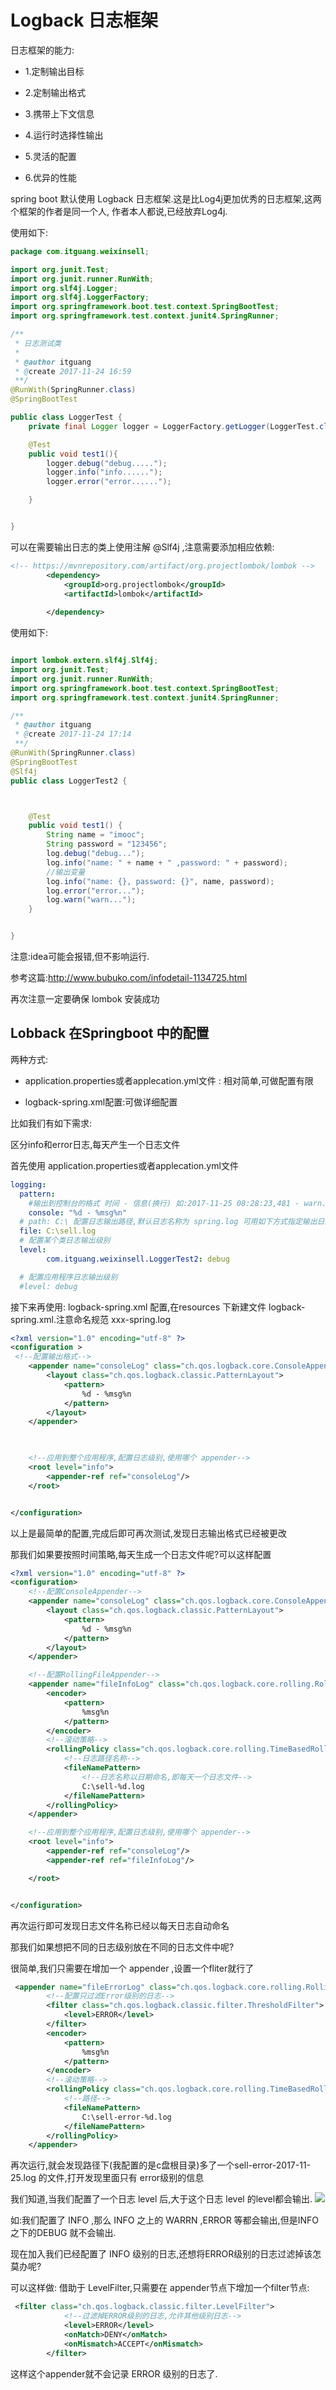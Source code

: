 # Logback 日志框架

日志框架的能力:

* 1.定制输出目标

* 2.定制输出格式

* 3.携带上下文信息

* 4.运行时选择性输出

* 5.灵活的配置

* 6.优异的性能




spring boot 默认使用 Logback 日志框架.这是比Log4j更加优秀的日志框架,这两个框架的作者是同一个人,
作者本人都说,已经放弃Log4j.

使用如下:

```java
package com.itguang.weixinsell;

import org.junit.Test;
import org.junit.runner.RunWith;
import org.slf4j.Logger;
import org.slf4j.LoggerFactory;
import org.springframework.boot.test.context.SpringBootTest;
import org.springframework.test.context.junit4.SpringRunner;

/**
 * 日志测试类
 *
 * @author itguang
 * @create 2017-11-24 16:59
 **/
@RunWith(SpringRunner.class)
@SpringBootTest

public class LoggerTest {
    private final Logger logger = LoggerFactory.getLogger(LoggerTest.class);

    @Test
    public void test1(){
        logger.debug("debug.....");
        logger.info("info......");
        logger.error("error......");

    }


}

```
可以在需要输出日志的类上使用注解 @Slf4j ,注意需要添加相应依赖:

```xml
<!-- https://mvnrepository.com/artifact/org.projectlombok/lombok -->
		<dependency>
			<groupId>org.projectlombok</groupId>
			<artifactId>lombok</artifactId>
		
		</dependency>
```

使用如下:

```java

import lombok.extern.slf4j.Slf4j;
import org.junit.Test;
import org.junit.runner.RunWith;
import org.springframework.boot.test.context.SpringBootTest;
import org.springframework.test.context.junit4.SpringRunner;

/**
 * @author itguang
 * @create 2017-11-24 17:14
 **/
@RunWith(SpringRunner.class)
@SpringBootTest
@Slf4j
public class LoggerTest2 {



    @Test
    public void test1() {
        String name = "imooc";
        String password = "123456";
        log.debug("debug...");
        log.info("name: " + name + " ,password: " + password);
        //输出变量
        log.info("name: {}, password: {}", name, password);
        log.error("error...");
        log.warn("warn...");
    }


}

```

注意:idea可能会报错,但不影响运行.

参考这篇:http://www.bubuko.com/infodetail-1134725.html

再次注意一定要确保 lombok 安装成功


## Lobback 在Springboot 中的配置

两种方式:

* application.properties或者applecation.yml文件 : 相对简单,可做配置有限

* logback-spring.xml配置:可做详细配置

比如我们有如下需求:

区分info和error日志,每天产生一个日志文件

首先使用  application.properties或者applecation.yml文件 
```yaml
logging:
  pattern:
    #输出到控制台的格式 时间 - 信息(换行) 如:2017-11-25 08:28:23,481 - warn...
    console: "%d - %msg%n"
  # path: C:\ 配置日志输出路径,默认日志名称为 spring.log 可用如下方式指定输出日志文件的路径和名称
  file: C:\sell.log
  # 配置某个类日志输出级别
  level:
        com.itguang.weixinsell.LoggerTest2: debug

  # 配置应用程序日志输出级别
  #level: debug
```

接下来再使用: logback-spring.xml 配置,在resources 下新建文件 logback-spring.xml.注意命名规范 xxx-spring.log 

```xml
<?xml version="1.0" encoding="utf-8" ?>
<configuration >
 <!--配置输出格式-->
    <appender name="consoleLog" class="ch.qos.logback.core.ConsoleAppender">
        <layout class="ch.qos.logback.classic.PatternLayout">
            <pattern>
                %d - %msg%n
            </pattern>
        </layout>
    </appender>
    


    <!--应用到整个应用程序,配置日志级别,使用哪个 appender-->
    <root level="info">
        <appender-ref ref="consoleLog"/>
    </root>


</configuration>
```
以上是最简单的配置,完成后即可再次测试,发现日志输出格式已经被更改

那我们如果要按照时间策略,每天生成一个日志文件呢?可以这样配置

```xml
<?xml version="1.0" encoding="utf-8" ?>
<configuration>
    <!--配置ConsoleAppender-->
    <appender name="consoleLog" class="ch.qos.logback.core.ConsoleAppender">
        <layout class="ch.qos.logback.classic.PatternLayout">
            <pattern>
                %d - %msg%n
            </pattern>
        </layout>
    </appender>

    <!--配置RollingFileAppender-->
    <appender name="fileInfoLog" class="ch.qos.logback.core.rolling.RollingFileAppender">
        <encoder>
            <pattern>
                %msg%n
            </pattern>
        </encoder>
        <!--滚动策略-->
        <rollingPolicy class="ch.qos.logback.core.rolling.TimeBasedRollingPolicy">
            <!--日志路径名称-->
            <fileNamePattern>
                <!--日志名称以日期命名,即每天一个日志文件-->
                C:\sell-%d.log
            </fileNamePattern>
        </rollingPolicy>
    </appender>

    <!--应用到整个应用程序,配置日志级别,使用哪个 appender-->
    <root level="info">
        <appender-ref ref="consoleLog"/>
        <appender-ref ref="fileInfoLog"/>

    </root>


</configuration>
```
再次运行即可发现日志文件名称已经以每天日志自动命名

那我们如果想把不同的日志级别放在不同的日志文件中呢?

很简单,我们只需要在增加一个 appender ,设置一个fliter就行了
```xml
 <appender name="fileErrorLog" class="ch.qos.logback.core.rolling.RollingFileAppender">
        <!--配置只过滤Error级别的日志-->
        <filter class="ch.qos.logback.classic.filter.ThresholdFilter">
            <level>ERROR</level>
        </filter>
        <encoder>
            <pattern>
                %msg%n
            </pattern>
        </encoder>
        <!--滚动策略-->
        <rollingPolicy class="ch.qos.logback.core.rolling.TimeBasedRollingPolicy">
            <!--路径-->
            <fileNamePattern>
                C:\sell-error-%d.log
            </fileNamePattern>
        </rollingPolicy>
    </appender>
```

再次运行,就会发现路径下(我配置的是c盘根目录)多了一个sell-error-2017-11-25.log 的文件,打开发现里面只有 error级别的信息

我们知道,当我们配置了一个日志 level 后,大于这个日志 level 的level都会输出.
![](images/1.png)

如:我们配置了 INFO ,那么 INFO 之上的 WARRN ,ERROR 等都会输出,但是INFO 之下的DEBUG 就不会输出.

现在加入我们已经配置了 INFO 级别的日志,还想将ERROR级别的日志过滤掉该怎莫办呢?

可以这样做: 借助于 LevelFilter,只需要在 appender节点下增加一个filter节点:

```xml
 <filter class="ch.qos.logback.classic.filter.LevelFilter">
            <!--过滤掉ERROR级别的日志,允许其他级别日志-->
            <level>ERROR</level>
            <onMatch>DENY</onMatch>
            <onMismatch>ACCEPT</onMismatch>
        </filter>
```

这样这个appender就不会记录 ERROR 级别的日志了.










